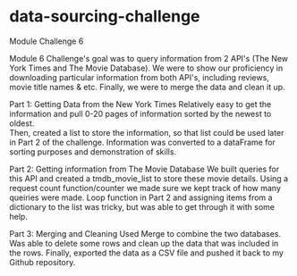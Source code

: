 # data-sourcing-challenge
Module Challenge 6

Module 6 Challenge's goal was to query information from 2 API's (The New York Times and The Movie Database).
We were to show our proficiency in downloading particular information from both API's, including
reviews, movie title names & etc. Finally, we were to merge the data and clean it up.

Part 1:  Getting Data from the New York Times
Relatively easy to get the information and pull 0-20 pages of information sorted by the newest to oldest.  
Then, created a list to store the information, so that list could be used later in Part 2 of the challenge.
Information was converted to a dataFrame for sorting purposes and demonstration of skills.

Part 2: Getting information from The Movie Database
We built queries for this API and created a tmdb_movie_list to store these movie details.
Using a request count function/counter we made sure we kept track of how many queiries were made.
Loop function in Part 2 and assigning items from a dictionary to the list was tricky, 
but was able to get through it with some help.

Part 3: Merging and Cleaning
Used Merge to combine the two databases. Was able to delete some rows and clean up the data that
was included in the rows.  Finally, exported the data as a CSV file and pushed it back to my 
Github repository.
